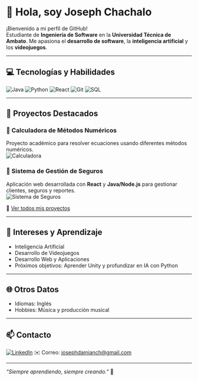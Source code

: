 # 👋 Hola, soy Joseph Chachalo

¡Bienvenido a mi perfil de GitHub!  
Estudiante de **Ingeniería de Software** en la **Universidad Técnica de Ambato**. Me apasiona el **desarrollo de software**, la **inteligencia artificial** y los **videojuegos**.

---

## 💻 Tecnologías y Habilidades

![Java](https://img.shields.io/badge/Java-ED8B00?style=for-the-badge&logo=java&logoColor=white)
![Python](https://img.shields.io/badge/Python-3776AB?style=for-the-badge&logo=python&logoColor=white)
![React](https://img.shields.io/badge/React-61DAFB?style=for-the-badge&logo=react&logoColor=black)
![Git](https://img.shields.io/badge/Git-F05032?style=for-the-badge&logo=git&logoColor=white)
![SQL](https://img.shields.io/badge/SQL-00758F?style=for-the-badge&logo=mysql&logoColor=white)

---

## 📂 Proyectos Destacados

### 🧮 Calculadora de Métodos Numéricos
Proyecto académico para resolver ecuaciones usando diferentes métodos numéricos.  
![Calculadora](https://github.com/EmeritusK/numeric-methods-calculator)  

### 🏢 Sistema de Gestión de Seguros
Aplicación web desarrollada con **React** y **Java/Node.js** para gestionar clientes, seguros y reportes.  
![Sistema de Seguros](https://github.com/josephch28/proyecto_seguros)  

🔗 [Ver todos mis proyectos](https://github.com/josephch28?tab=repositories)

---

## 🌱 Intereses y Aprendizaje

- Inteligencia Artificial  
- Desarrollo de Videojuegos  
- Desarrollo Web y Aplicaciones  
- Próximos objetivos: Aprender Unity y profundizar en IA con Python

---

## 🌐 Otros Datos

- Idiomas: Inglés  
- Hobbies: Música y producción musical  

---

## 📫 Contacto

[![LinkedIn](https://img.shields.io/badge/LinkedIn-0A66C2?style=for-the-badge&logo=linkedin&logoColor=white)]([https://www.linkedin.com/in/josephch28](https://www.linkedin.com/in/joseph-chachalo-0860072b2/))  
✉️ Correo: josephdamianch@gmail.com

---

*“Siempre aprendiendo, siempre creando.”* 🚀
